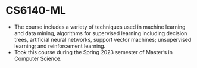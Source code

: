 # CS6140-ML
* The course includes a variety of techniques used in machine learning and data mining, algorithms for supervised learning including decision trees, artificial neural networks, support vector machines; unsupervised learning; and reinforcement learning. 
* Took this course during the Spring 2023 semester of Master’s in Computer Science.
